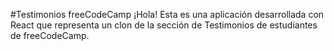 #Testimonios freeCodeCamp
¡Hola! Esta es una aplicación desarrollada con React que representa un clon de la sección de Testimonios de estudiantes de freeCodeCamp.

